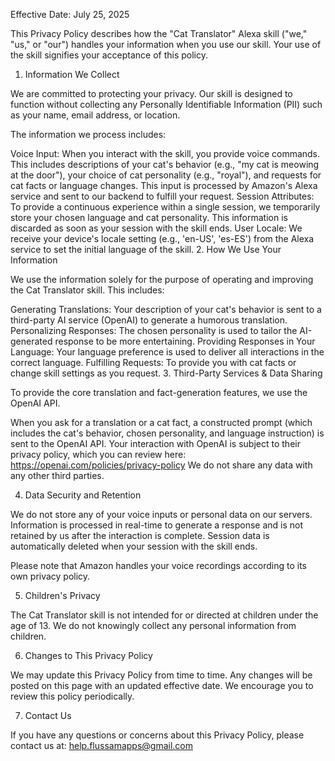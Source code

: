Effective Date: July 25, 2025

This Privacy Policy describes how the "Cat Translator" Alexa skill ("we," "us," or "our") handles your information when you use our skill. Your use of the skill signifies your acceptance of this policy.

1. Information We Collect

We are committed to protecting your privacy. Our skill is designed to function without collecting any Personally Identifiable Information (PII) such as your name, email address, or location.

The information we process includes:

Voice Input: When you interact with the skill, you provide voice commands. This includes descriptions of your cat's behavior (e.g., "my cat is meowing at the door"), your choice of cat personality (e.g., "royal"), and requests for cat facts or language changes. This input is processed by Amazon's Alexa service and sent to our backend to fulfill your request.
Session Attributes: To provide a continuous experience within a single session, we temporarily store your chosen language and cat personality. This information is discarded as soon as your session with the skill ends.
User Locale: We receive your device's locale setting (e.g., 'en-US', 'es-ES') from the Alexa service to set the initial language of the skill.
2. How We Use Your Information

We use the information solely for the purpose of operating and improving the Cat Translator skill. This includes:

Generating Translations: Your description of your cat's behavior is sent to a third-party AI service (OpenAI) to generate a humorous translation.
Personalizing Responses: The chosen personality is used to tailor the AI-generated response to be more entertaining.
Providing Responses in Your Language: Your language preference is used to deliver all interactions in the correct language.
Fulfilling Requests: To provide you with cat facts or change skill settings as you request.
3. Third-Party Services & Data Sharing

To provide the core translation and fact-generation features, we use the OpenAI API.

When you ask for a translation or a cat fact, a constructed prompt (which includes the cat's behavior, chosen personality, and language instruction) is sent to the OpenAI API.
Your interaction with OpenAI is subject to their privacy policy, which you can review here: https://openai.com/policies/privacy-policy
We do not share any data with any other third parties.

4. Data Security and Retention

We do not store any of your voice inputs or personal data on our servers. Information is processed in real-time to generate a response and is not retained by us after the interaction is complete. Session data is automatically deleted when your session with the skill ends.

Please note that Amazon handles your voice recordings according to its own privacy policy.

5. Children's Privacy

The Cat Translator skill is not intended for or directed at children under the age of 13. We do not knowingly collect any personal information from children.

6. Changes to This Privacy Policy

We may update this Privacy Policy from time to time. Any changes will be posted on this page with an updated effective date. We encourage you to review this policy periodically.

7. Contact Us

If you have any questions or concerns about this Privacy Policy, please contact us at: help.flussamapps@gmail.com
